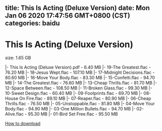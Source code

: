 
title: This Is Acting (Deluxe Version)
date: Mon Jan 06 2020 17:47:56 GMT+0800 (CST)    
categories: baidu
---

# This Is Acting (Deluxe Version)
size: 1.65 GB
 
 
|- This Is Acting (Deluxe Version).pdf - 6.40 MB
|- 19-The Greatest.flac - 76.20 MB
|- 18-Jesus Wept.flac - 107.10 MB
|- 17-Midnight Decisions.flac - 80.60 MB
|- 16-Move Your Body.flac - 83.30 MB
|- 15-Confetti.flac - 94.70 MB
|- 14-The Greatest.flac - 76.60 MB
|- 13-Cheap Thrills.flac - 81.70 MB
|- 12-Space Between.flac - 108.50 MB
|- 11-Broken Glass.flac - 99.30 MB
|- 10-Sweet Design.flac - 60.40 MB
|- 09-Footprints.flac - 69.70 MB
|- 08-House On Fire.flac - 89.10 MB
|- 07-Reaper.flac - 80.90 MB
|- 06-Cheap Thrills.flac - 76.50 MB
|- 05-Unstoppable.flac - 81.80 MB
|- 04-Move Your Body.flac - 94.90 MB
|- 03-One Million Bullets.flac - 94.70 MB
|- 02-Alive.flac - 95.30 MB
|- 01-Bird Set Free.flac - 95.50 MB

[How to download](https://bpcam.bemobtrk.com/go/2ceec3aa-1ca2-46d6-b9ff-aaa5c184517c?jno=1302)